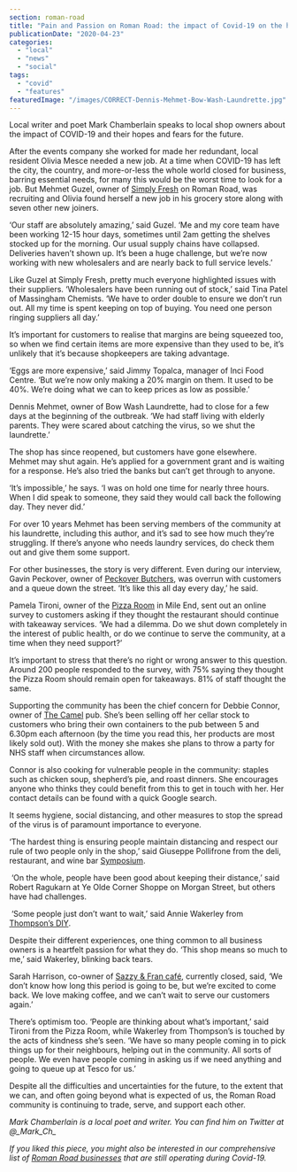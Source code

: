 ```yaml
---
section: roman-road
title: "Pain and Passion on Roman Road: the impact of Covid-19 on the high street"
publicationDate: "2020-04-23"
categories: 
  - "local"
  - "news"
  - "social"
tags: 
  - "covid"
  - "features"
featuredImage: "/images/CORRECT-Dennis-Mehmet-Bow-Wash-Laundrette.jpg"
---
```


Local writer and poet Mark Chamberlain speaks to local shop owners about the impact of COVID-19 and their hopes and fears for the future.

After the events company she worked for made her redundant, local resident Olivia Mesce needed a new job. At a time when COVID-19 has left the city, the country, and more-or-less the whole world closed for business, barring essential needs, for many this would be the worst time to look for a job. But Mehmet Guzel, owner of [Simply Fresh](https://romanroadlondon.com/simply-fresh-globe-town-mehmet-guzel-interview/) on Roman Road, was recruiting and Olivia found herself a new job in his grocery store along with seven other new joiners.

‘Our staff are absolutely amazing,’ said Guzel. ‘Me and my core team have been working 12-15 hour days, sometimes until 2am getting the shelves stocked up for the morning. Our usual supply chains have collapsed. Deliveries haven’t shown up. It’s been a huge challenge, but we’re now working with new wholesalers and are nearly back to full service levels.’

Like Guzel at Simply Fresh, pretty much everyone highlighted issues with their suppliers. ‘Wholesalers have been running out of stock,’ said Tina Patel of Massingham Chemists. ‘We have to order double to ensure we don’t run out. All my time is spent keeping on top of buying. You need one person ringing suppliers all day.’

It’s important for customers to realise that margins are being squeezed too, so when we find certain items are more expensive than they used to be, it’s unlikely that it’s because shopkeepers are taking advantage.

‘Eggs are more expensive,’ said Jimmy Topalca, manager of Inci Food Centre. ‘But we’re now only making a 20% margin on them. It used to be 40%. We’re doing what we can to keep prices as low as possible.’

Dennis Mehmet, owner of Bow Wash Laundrette, had to close for a few days at the beginning of the outbreak. ‘We had staff living with elderly parents. They were scared about catching the virus, so we shut the laundrette.’ 

The shop has since reopened, but customers have gone elsewhere. Mehmet may shut again. He’s applied for a government grant and is waiting for a response. He’s also tried the banks but can’t get through to anyone. 

‘It’s impossible,’ he says. ‘I was on hold one time for nearly three hours. When I did speak to someone, they said they would call back the following day. They never did.’

For over 10 years Mehmet has been serving members of the community at his laundrette, including this author, and it’s sad to see how much they’re struggling. If there’s anyone who needs laundry services, do check them out and give them some support. 

For other businesses, the story is very different. Even during our interview, Gavin Peckover, owner of [Peckover Butchers](https://romanroadlondon.com/peckover-butchers-roman-road-interview/), was overrun with customers and a queue down the street. ‘It’s like this all day every day,’ he said. 

Pamela Tironi, owner of the [Pizza Room](https://romanroadlondon.com/mile-end-the-pizza-room-vegan-food-review/) in Mile End, sent out an online survey to customers asking if they thought the restaurant should continue with takeaway services. ‘We had a dilemma. Do we shut down completely in the interest of public health, or do we continue to serve the community, at a time when they need support?’

It’s important to stress that there’s no right or wrong answer to this question. Around 200 people responded to the survey, with 75% saying they thought the Pizza Room should remain open for takeaways. 81% of staff thought the same.  

Supporting the community has been the chief concern for Debbie Connor, owner of [The Camel](https://romanroadlondon.com/best-local-pubs/) pub. She’s been selling off her cellar stock to customers who bring their own containers to the pub between 5 and 6.30pm each afternoon (by the time you read this, her products are most likely sold out). With the money she makes she plans to throw a party for NHS staff when circumstances allow. 

Connor is also cooking for vulnerable people in the community: staples such as chicken soup, shepherd’s pie, and roast dinners. She encourages anyone who thinks they could benefit from this to get in touch with her. Her contact details can be found with a quick Google search.

It seems hygiene, social distancing, and other measures to stop the spread of the virus is of paramount importance to everyone. 

‘The hardest thing is ensuring people maintain distancing and respect our rule of two people only in the shop,’ said Giuseppe Pollifrone from the deli, restaurant, and wine bar [Symposium](https://romanroadlondon.com/symposium-italian-restaurant-giuseppe-pollifrone-interview/).

 ‘On the whole, people have been good about keeping their distance,’ said Robert Ragukarn at Ye Olde Corner Shoppe on Morgan Street, but others have had challenges.

 ‘Some people just don’t want to wait,’ said Annie Wakerley from [Thompson’s DIY](https://romanroadlondon.com/thompsons-diy-store-bow/).

Despite their different experiences, one thing common to all business owners is a heartfelt passion for what they do. ‘This shop means so much to me,’ said Wakerley, blinking back tears. 

Sarah Harrison, co-owner of [Sazzy & Fran café](https://romanroadlondon.com/new-sazzy-and-fran-vegan-cafe/), currently closed, said, ‘We don’t know how long this period is going to be, but we’re excited to come back. We love making coffee, and we can’t wait to serve our customers again.’

There’s optimism too. ‘People are thinking about what’s important,’ said Tironi from the Pizza Room, while Wakerley from Thompson’s is touched by the acts of kindness she’s seen. ‘We have so many people coming in to pick things up for their neighbours, helping out in the community. All sorts of people. We even have people coming in asking us if we need anything and going to queue up at Tesco for us.’ 

Despite all the difficulties and uncertainties for the future, to the extent that we can, and often going beyond what is expected of us, the Roman Road community is continuing to trade, serve, and support each other.

_Mark Chamberlain is a local poet and writer. You can find him on Twitter at @\_Mark\_Ch\__

_If you liked this piece, you might also be interested in our comprehensive list of [Roman Road businesses](https://romanroadlondon.com/shops-open-for-business/) that are still operating during Covid-19._
